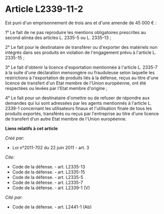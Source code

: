 # Article L2339-11-2

Est puni d'un emprisonnement de trois ans et d'une amende de 45 000 € : 

1° Le fait de ne pas reproduire les mentions obligatoires prescrites au second alinéa des articles L. 2335-5 ou L. 2335-13 ; 

2° Le fait pour le destinataire de transférer ou d'exporter des matériels non intégrés dans ses produits en violation de
l'engagement prévu à l'article L. 2335-15 ; 

3° Le fait d'obtenir la licence d'exportation mentionnée à l'article L. 2335-7 à la suite d'une déclaration mensongère ou
frauduleuse selon laquelle les restrictions à l'exportation de produits liés à la défense, reçus au titre d'une licence de
transfert d'un Etat membre de l'Union européenne, ont été respectées ou levées par l'Etat membre d'origine ; 

4° Le fait pour un destinataire d'omettre ou de refuser de répondre aux demandes qui lui sont adressées par les agents
mentionnés à l'article L. 2339-1 concernant les utilisateurs finaux et l'utilisation finale de tous les produits exportés,
transférés ou reçus par l'entreprise au titre d'une licence de transfert d'un autre Etat membre de l'Union européenne.

**Liens relatifs à cet article**

_Créé par_:

  - Loi n°2011-702 du 22 juin 2011 - art. 3

_Cite_:

  - Code de la défense. - art. L2335-13
  - Code de la défense. - art. L2335-15
  - Code de la défense. - art. L2335-5
  - Code de la défense. - art. L2335-7
  - Code de la défense. - art. L2339-1 (V)

_Cité par_:

  - Code de la défense. - art. L2441-1 (Ab)
